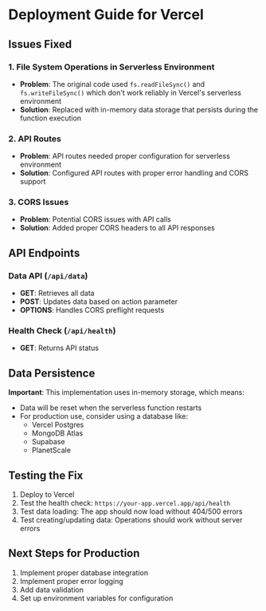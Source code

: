 # Deployment Guide for Vercel

## Issues Fixed

### 1. File System Operations in Serverless Environment
- **Problem**: The original code used `fs.readFileSync()` and `fs.writeFileSync()` which don't work reliably in Vercel's serverless environment
- **Solution**: Replaced with in-memory data storage that persists during the function execution

### 2. API Routes
- **Problem**: API routes needed proper configuration for serverless environment
- **Solution**: Configured API routes with proper error handling and CORS support

### 3. CORS Issues
- **Problem**: Potential CORS issues with API calls
- **Solution**: Added proper CORS headers to all API responses

## API Endpoints

### Data API (`/api/data`)
- **GET**: Retrieves all data
- **POST**: Updates data based on action parameter
- **OPTIONS**: Handles CORS preflight requests



### Health Check (`/api/health`)
- **GET**: Returns API status



## Data Persistence
**Important**: This implementation uses in-memory storage, which means:
- Data will be reset when the serverless function restarts
- For production use, consider using a database like:
  - Vercel Postgres
  - MongoDB Atlas
  - Supabase
  - PlanetScale

## Testing the Fix
1. Deploy to Vercel
2. Test the health check: `https://your-app.vercel.app/api/health`
3. Test data loading: The app should now load without 404/500 errors
4. Test creating/updating data: Operations should work without server errors

## Next Steps for Production
1. Implement proper database integration
2. Implement proper error logging
3. Add data validation
4. Set up environment variables for configuration 